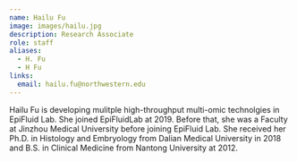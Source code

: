 ```yaml
---
name: Hailu Fu
image: images/hailu.jpg
description: Research Associate
role: staff
aliases:
  - H. Fu
  - H Fu
links:
  email: hailu.fu@northwestern.edu
---
```

 Hailu Fu is developing mulitple high-throughput multi-omic technolgies in EpiFluid Lab. She joined EpiFluidLab at 2019. Before that, she was a Faculty at Jinzhou Medical University before joining EpiFluid Lab. She received her Ph.D. in Histology and Embryology from Dalian Medical University in 2018 and B.S. in Clinical Medicine from Nantong University at 2012. 
